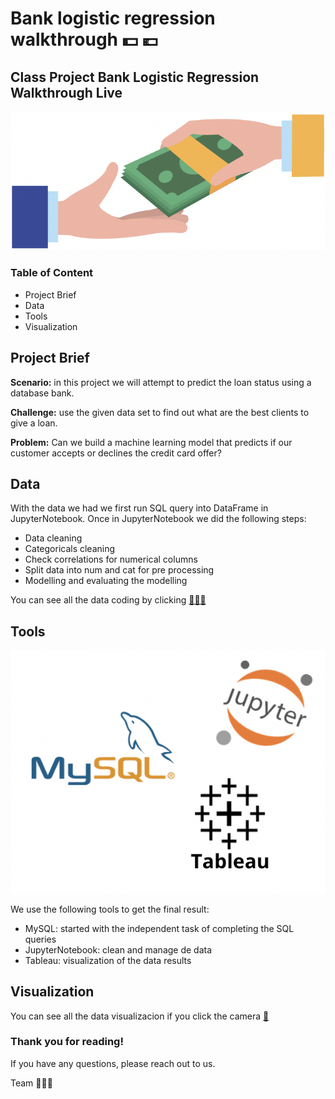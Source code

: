 # Bank logistic regression walkthrough 💵 💶 
## Class Project Bank Logistic Regression Walkthrough Live
![](images/Image1.png)

### Table of Content
- Project Brief
- Data
- Tools
- Visualization

## Project Brief
**Scenario:** in this project we will attempt to predict the loan status using a database bank.

**Challenge:** use the given data set to find out what are the best clients to give a loan.

**Problem:** Can we build a machine learning model that predicts if our customer accepts or declines the credit card offer?

## Data
With the data we had we first run SQL query into DataFrame in JupyterNotebook.
Once in JupyterNotebook we did the following steps:
- Data cleaning
- Categoricals cleaning
- Check correlations for numerical columns
- Split data into num and cat for pre processing
- Modelling and evaluating the modelling

You can see all the data coding by clicking [ 👨🏻‍💻 ](https://github.com/vonate5/Ironhack-bank-log-reg-walkthrough/blob/main/code/bank_logistic_regression_walkthrough_live.ipynb)
 
## Tools
![](images/tools.png)

We use the following tools to get the final result:
- MySQL: started with the independent task of completing the SQL queries
- JupyterNotebook: clean and manage de data
- Tableau: visualization of the data results

## Visualization
You can see all the data visualizacion if you click the camera [📸](https://github.com/vonate5/Ironhack-bank-log-reg-walkthrough/tree/main/images)



### Thank you for reading!
If you have any questions, please reach out to us.

Team 🤹🏻‍♂️




